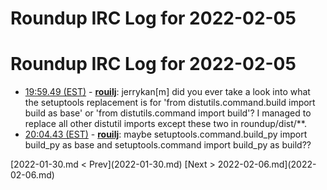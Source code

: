 # Roundup IRC Log for 2022-02-05 #
# Roundup IRC Log for 2022-02-05
* <a href="#19:59.49" id="19:59.49">19:59.49 (EST)</a> - __[rouilj](https://github.com/rouilj)__: jerrykan[m] did you ever take a look into what the setuptools replacement is for 'from distutils.command.build import build as base'  or 'from distutils.command import build'? I managed to replace all other distutil imports except these two in roundup/dist/**.
* <a href="#20:04.43" id="20:04.43">20:04.43 (EST)</a> - __[rouilj](https://github.com/rouilj)__: maybe setuptools.command.build_py import build_py as base and  setuptools.command import build_py as build??

<div class="inpage-footer">
[2022-01-30.md < Prev](2022-01-30.md)
[Next > 2022-02-06.md](2022-02-06.md)
</div>
